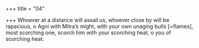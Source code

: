 +++
title = "04"

+++
Whoever at a distance will assail us, whoever close by will be rapacious, o  Agni with Mitra’s might,
with your own unaging bulls [=flames], most scorching one, scorch him  with your scorching heat, o you of scorching heat. 